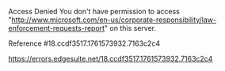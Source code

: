 Access Denied
You don't have permission to access "http://www.microsoft.com/en-us/corporate-responsibility/law-enforcement-requests-report" on this server.

Reference #18.ccdf3517.1761573932.7163c2c4

https://errors.edgesuite.net/18.ccdf3517.1761573932.7163c2c4